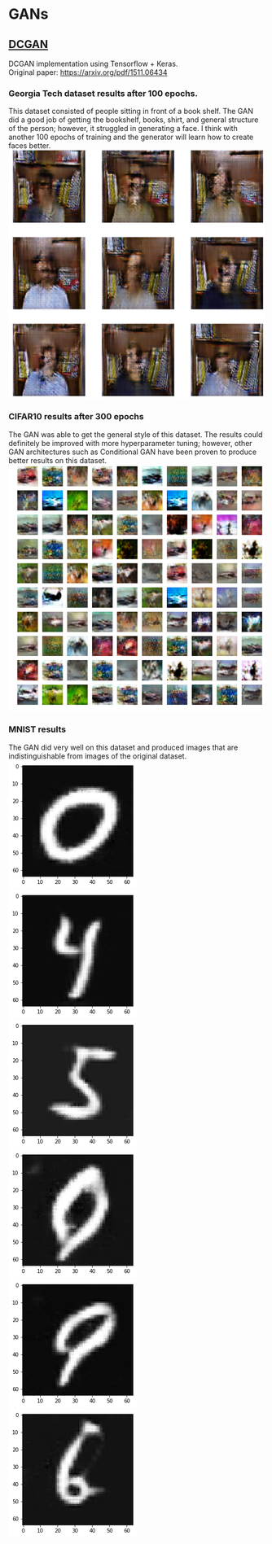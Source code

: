 # GANs

## [DCGAN](/DCGAN)
DCGAN implementation using Tensorflow + Keras. <br/>
Original paper: https://arxiv.org/pdf/1511.06434 <br/>
### Georgia Tech dataset results after 100 epochs. <br/>
This dataset consisted of people sitting in front of a book shelf. The GAN did a good job of getting the bookshelf, books, shirt, and general structure of the person; however, it struggled in generating a face. I think with another 100 epochs of training and the generator will learn how to create faces better.<br/>
![](DCGAN/FACES/results.png) <br/>
### CIFAR10 results after 300 epochs <br/>
The GAN was able to get the general style of this dataset. The results could definitely be improved with more hyperparameter tuning; however, other GAN architectures such as Conditional GAN have been proven to produce better results on this dataset. <br/>
![](DCGAN/CIFAR10/results.png) <br/>
### MNIST results <br/>
The GAN did very well on this dataset and produced images that are indistinguishable from images of the original dataset. <br/>
![](DCGAN/MNIST/results/download(1).png)
![](DCGAN/MNIST/results/download(2).png)
![](DCGAN/MNIST/results/download(3).png) <br/>
![](DCGAN/MNIST/results/download(4).png)
![](DCGAN/MNIST/results/download(5).png)
![](DCGAN/MNIST/results/download(6).png) <br/>
